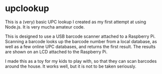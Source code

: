 # upclookup

This is a (very) basic UPC lookup I created as my first attempt at using Node.js. It is very mucha amateur code.

This is designed to use a USB barcode scanner attached to a Raspberry Pi. Scanning a barcode looks up the barcode number from a local database, as well as a few online UPC databases, and returns the first result. The results are shown on an LCD attached to the Raspberry Pi.

I made this as a toy for my kids to play with, so that they can scan barcodes around the house. It works well, but it is not to be taken seriously.
